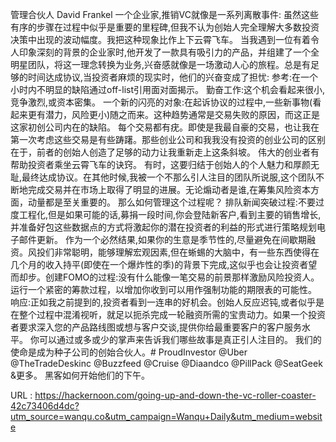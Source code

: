 
管理合伙人 David Frankel
 一个企业家,推销VC就像是一系列离散事件: 
 虽然这些有序的步骤在过程中似乎是重要的里程碑,但我不认为创始人完全理解大多数投资决策中出现的波动幅度。我把这种现象比作上下云霄飞车。 
 当我遇到一位有着令人印象深刻的背景的企业家时,他开发了一款具有吸引力的产品，并组建了一个全明星团队，将这一理念转换为业务,兴奋感就像是一场激动人心的旅程。总是有足够的时间达成协议,当投资者麻烦的现实时，他们的兴奋变成了担忧: 
 参考:在一个小时内不明显的缺陷通过off-list引用面对面揭示。 
 勤奋工作:这个机会看起来很小,竞争激烈,或资本密集。 
 一个新的闪亮的对象:在起诉协议的过程中,一些新事物(看起来更有潜力，风险更小)随之而来。这种趋势通常是交易失败的原因，而这正是这家初创公司内在的缺陷。 
 每个交易都有疣。即使是我最自豪的交易，也让我在第一次考虑这些交易是有些踌躇。那些创业公司和我我没有投资的创业公司的区别在于，前者的创始人创造了足够的动力让我重新走上这条斜坡。 
 伟大的创业者有帮助投资者乘坐云霄飞车的诀窍。 
 有时，这要归结于创始人的个人魅力和厚颜无耻,最终达成协议。在其他时候,我被一个不那么引人注目的团队所说服,这个团队不断地完成交易并在市场上取得了明显的进展。无论煽动者是谁,在筹集风险资本方面，动量都是至关重要的。 
 那么如何管理这个过程呢？
 排队新闻突破过程:不要过度工程化,但是如果可能的话,募捐一段时间,你会登陆新客户,看到主要的销售增长,并准备好包这些数据点的方式将激起你的潜在投资者的利益的形式进行策略规划电子邮件更新。 
 作为一个必然结果,如果你的生意是季节性的,尽量避免在间歇期融资。风投们非常聪明，能够理解宏观因素,但在蜥蜴的大脑中，有一些东西使得在几个月的收入持平(即使在一个爆炸性的季)的背景下完成,这似乎也会让投资者望而却步。创建FOMO的过程:没有什么能像一笔交易的前景那样激励风险投资人。运行一个紧密的筹款过程，以增加你收到可以用作强制功能的期限表的可能性。
 响应:正如我之前提到的,投资者看到一连串的好机会。创始人反应迟钝,或者似乎是在整个过程中混淆视听，就足以扼杀完成一轮融资所需的宝贵动力。如果一个投资者要求深入您的产品路线图或想与客户交谈,提供你给最重要客户的客户服务水平。 
 你可以通过或多或少的掌声来告诉我们哪些故事是真正引人注目的。 
 我们的使命是成为种子公司的创始合伙人。# ProudInvestor @Uber @TheTradeDeskinc @Buzzfeed @Cruise @Diaandco @PillPack @SeatGeek &更多。 
 黑客如何开始他们的下午。 
  
   
  URL : https://hackernoon.com/going-up-and-down-the-vc-roller-coaster-42c73406d4dc?utm_source=wanqu.co&utm_campaign=Wanqu+Daily&utm_medium=website